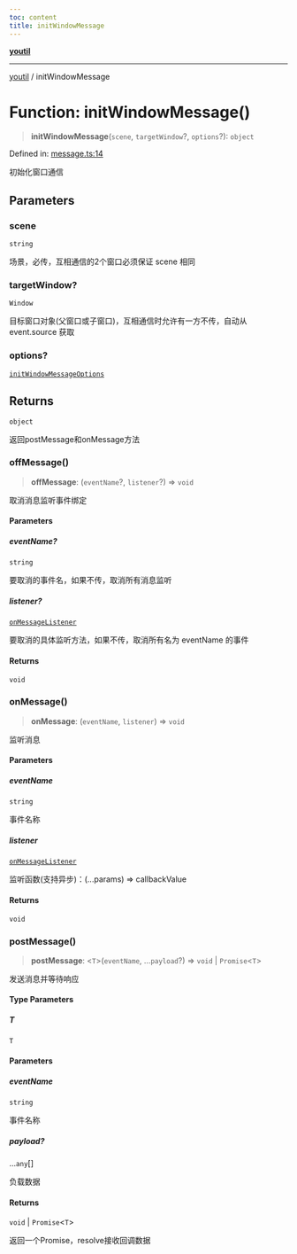 ```yaml
---
toc: content
title: initWindowMessage
---
```

[**youtil**](../README.md)

***

[youtil](../globals.md) / initWindowMessage

# Function: initWindowMessage()

> **initWindowMessage**(`scene`, `targetWindow`?, `options`?): `object`

Defined in: [message.ts:14](https://github.com/sxei/youtil/blob/30101427658751f8b43f24d4818a71bdd729822f/src/message.ts#L14)

初始化窗口通信

## Parameters

### scene

`string`

场景，必传，互相通信的2个窗口必须保证 scene 相同

### targetWindow?

`Window`

目标窗口对象(父窗口或子窗口)，互相通信时允许有一方不传，自动从 event.source 获取

### options?

[`initWindowMessageOptions`](../interfaces/initWindowMessageOptions.md)

## Returns

`object`

返回postMessage和onMessage方法

### offMessage()

> **offMessage**: (`eventName`?, `listener`?) => `void`

取消消息监听事件绑定

#### Parameters

##### eventName?

`string`

要取消的事件名，如果不传，取消所有消息监听

##### listener?

[`onMessageListener`](../type-aliases/onMessageListener.md)

要取消的具体监听方法，如果不传，取消所有名为 eventName 的事件

#### Returns

`void`

### onMessage()

> **onMessage**: (`eventName`, `listener`) => `void`

监听消息

#### Parameters

##### eventName

`string`

事件名称

##### listener

[`onMessageListener`](../type-aliases/onMessageListener.md)

监听函数(支持异步)：(...params) => callbackValue

#### Returns

`void`

### postMessage()

> **postMessage**: \<`T`\>(`eventName`, ...`payload`?) => `void` \| `Promise`\<`T`\>

发送消息并等待响应

#### Type Parameters

##### T

`T`

#### Parameters

##### eventName

`string`

事件名称

##### payload?

...`any`[]

负载数据

#### Returns

`void` \| `Promise`\<`T`\>

返回一个Promise，resolve接收回调数据
